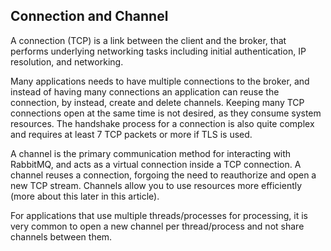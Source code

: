 ## Connection and Channel

A connection (TCP) is a link between the client and the broker, that performs underlying networking tasks including initial authentication, IP resolution, and networking.

Many applications needs to have multiple connections to the broker, and instead of having many connections an application can reuse the connection, by instead, create and delete channels. Keeping many TCP connections open at the same time is not desired, as they consume system resources. The handshake process for a connection is also quite complex and requires at least 7 TCP packets or more if TLS is used.

A channel is the primary communication method for interacting with RabbitMQ, and acts as a virtual connection inside a TCP connection. A channel reuses a connection, forgoing the need to reauthorize and open a new TCP stream. Channels allow you to use resources more efficiently (more about this later in this article).

For applications that use multiple threads/processes for processing, it is very common to open a new channel per thread/process and not share channels between them.
